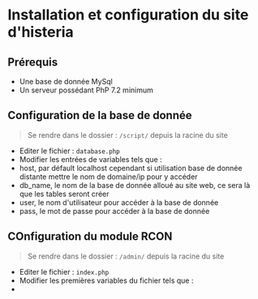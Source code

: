 # Installation et configuration du site d'histeria

## Prérequis

* Une base de donnée MySql
* Un serveur possédant PhP 7.2 minimum

## Configuration de la base de donnée

> Se rendre dans le dossier : `/script/` depuis la racine du site
* Editer le fichier : `database.php`
* Modifier les entrées de variables tels que : 
* host, par défault localhost cependant si utilisation base de donnée distante mettre le nom de domaine/ip pour y accéder
* db_name, le nom de la base de donnée alloué au site web, ce sera là que les tables seront créer
* user, le nom d'utilisateur pour accéder à la base de donnée
* pass, le mot de passe pour accéder à la base de donnée

## COnfiguration du module RCON

> Se rendre dans le dossier : `/admin/` depuis la racine du site
* Editer le fichier : `index.php`
* Modifier les premières variables du fichier tels que :
* 

